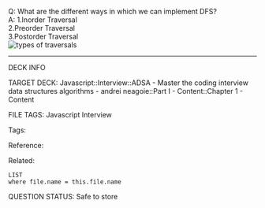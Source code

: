 Q: What are the different ways in which we can implement DFS?  
A: 1.Inorder Traversal  
2.Preorder Traversal  
3.Postorder Traversal  
![types of traversals](https://media.geeksforgeeks.org/wp-content/uploads/20230623123129/traversal.png)


---

DECK INFO

TARGET DECK: Javascript::Interview::ADSA - Master the coding interview data structures algorithms - andrei neagoie::Part I - Content::Chapter 1 - Content

FILE TAGS: Javascript Interview

Tags:

Reference:

Related:

```dataview
LIST
where file.name = this.file.name
```

QUESTION STATUS: Safe to store
